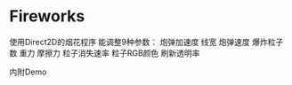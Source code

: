 # Fireworks
使用Direct2D的烟花程序
能调整9种参数：
	炮弹加速度
	线宽
	炮弹速度
	爆炸粒子数
	重力
	摩擦力
	粒子消失速率
	粒子RGB颜色
	刷新透明率

内附Demo
